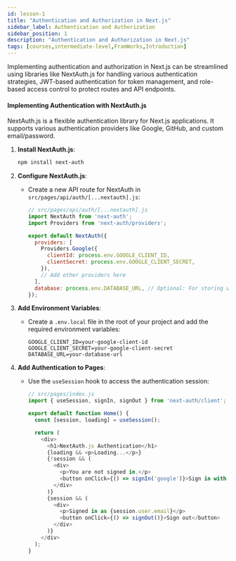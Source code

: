 ```yaml
---
id: lesson-1
title: "Authentication and Authorization in Next.js"
sidebar_label: Authentication and Authorization 
sidebar_position: 1
description: "Authentication and Authorization in Next.js"
tags: [courses,intermediate-level,FramWorks,Introduction]
---
```

   

Implementing authentication and authorization in Next.js can be streamlined using libraries like NextAuth.js for handling various authentication strategies, JWT-based authentication for token management, and role-based access control to protect routes and API endpoints.

#### Implementing Authentication with NextAuth.js

NextAuth.js is a flexible authentication library for Next.js applications. It supports various authentication providers like Google, GitHub, and custom email/password.

1. **Install NextAuth.js**:
   ```bash
   npm install next-auth
   ```

2. **Configure NextAuth.js**:
   - Create a new API route for NextAuth in `src/pages/api/auth/[...nextauth].js`:
     ```javascript
     // src/pages/api/auth/[...nextauth].js
     import NextAuth from 'next-auth';
     import Providers from 'next-auth/providers';

     export default NextAuth({
       providers: [
         Providers.Google({
           clientId: process.env.GOOGLE_CLIENT_ID,
           clientSecret: process.env.GOOGLE_CLIENT_SECRET,
         }),
         // Add other providers here
       ],
       database: process.env.DATABASE_URL, // Optional: For storing user accounts in a database
     });
     ```

3. **Add Environment Variables**:
   - Create a `.env.local` file in the root of your project and add the required environment variables:
     ```env
     GOOGLE_CLIENT_ID=your-google-client-id
     GOOGLE_CLIENT_SECRET=your-google-client-secret
     DATABASE_URL=your-database-url
     ```

4. **Add Authentication to Pages**:
   - Use the `useSession` hook to access the authentication session:
     ```javascript
     // src/pages/index.js
     import { useSession, signIn, signOut } from 'next-auth/client';

     export default function Home() {
       const [session, loading] = useSession();

       return (
         <div>
           <h1>NextAuth.js Authentication</h1>
           {loading && <p>Loading...</p>}
           {!session && (
             <div>
               <p>You are not signed in.</p>
               <button onClick={() => signIn('google')}>Sign in with Google</button>
             </div>
           )}
           {session && (
             <div>
               <p>Signed in as {session.user.email}</p>
               <button onClick={() => signOut()}>Sign out</button>
             </div>
           )}
         </div>
       );
     }
     ```